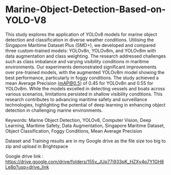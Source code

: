 # Marine-Object-Detection-Based-on-YOLO-V8
This study explores the application of YOLOv8 models for marine object detection and classification in diverse weather conditions. Utilising the Singapore Maritime Dataset Plus (SMD+), we developed and compared three custom-trained models: YOLOv8n, YOLOv8m, and YOLOv8m with data augmentation and class weighting. The research addressed challenges such as class imbalance and varying visibility conditions in maritime environments. Our experiments demonstrated significant improvements over pre-trained models, with the augmented YOLOv8m model showing the best performance, particularly in foggy conditions. The study achieved a mean Average Precision (mAP@0.5) of 0.45 for YOLOv8n and 0.55 for YOLOv8m. While the models excelled in detecting vessels and boats across various scenarios, limitations persisted in shallow visibility conditions. This research contributes to advancing maritime safety and surveillance technologies, highlighting the potential of deep learning in enhancing object detection in challenging marine environments.

Keywords: Marine Object Detection, YOLOv8, Computer Vision, Deep Learning, Maritime Safety, Data Augmentation, Singapore Maritime Dataset, Object Classification, Foggy Conditions, Mean Average Precision

Dataset and Training results are in my Google drive as the file size too big to zip and upload in Brightspace

Google drive link : https://drive.google.com/drive/folders/155v_JUp77j933pK_HZXy4p7Y1GH8Le8p?usp=drive_link

